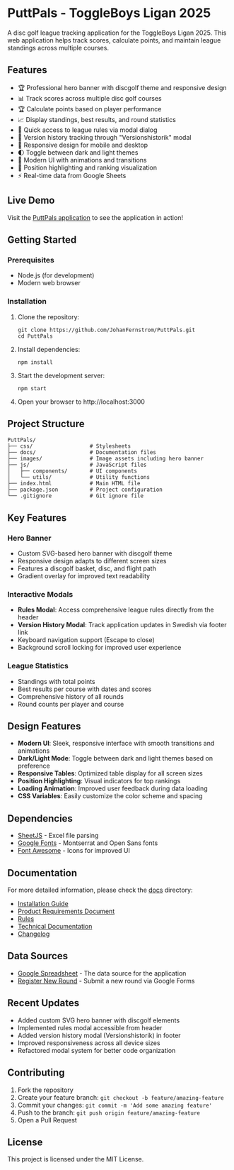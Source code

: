 # PuttPals - ToggleBoys Ligan 2025

A disc golf league tracking application for the ToggleBoys Ligan 2025. This web application helps track scores, calculate points, and maintain league standings across multiple courses.

## Features

- 🏆 Professional hero banner with discgolf theme and responsive design
- 📊 Track scores across multiple disc golf courses
- 🏆 Calculate points based on player performance
- 📈 Display standings, best results, and round statistics
- 📖 Quick access to league rules via modal dialog
- 📝 Version history tracking through "Versionshistorik" modal
- 📱 Responsive design for mobile and desktop
- 🌓 Toggle between dark and light themes
- 🎨 Modern UI with animations and transitions
- 💯 Position highlighting and ranking visualization
- ⚡ Real-time data from Google Sheets

## Live Demo

Visit the [PuttPals application](https://puttpals.fernstrom.io) to see the application in action!

## Getting Started

### Prerequisites

- Node.js (for development)
- Modern web browser

### Installation

1. Clone the repository:
   ```
   git clone https://github.com/JohanFernstrom/PuttPals.git
   cd PuttPals
   ```

2. Install dependencies:
   ```
   npm install
   ```

3. Start the development server:
   ```
   npm start
   ```

4. Open your browser to http://localhost:3000

## Project Structure

```
PuttPals/
├── css/                  # Stylesheets
├── docs/                 # Documentation files
├── images/               # Image assets including hero banner
├── js/                   # JavaScript files
│   ├── components/       # UI components
│   └── utils/            # Utility functions
├── index.html            # Main HTML file
├── package.json          # Project configuration
└── .gitignore            # Git ignore file
```

## Key Features

### Hero Banner
- Custom SVG-based hero banner with discgolf theme
- Responsive design adapts to different screen sizes
- Features a discgolf basket, disc, and flight path
- Gradient overlay for improved text readability

### Interactive Modals
- **Rules Modal**: Access comprehensive league rules directly from the header
- **Version History Modal**: Track application updates in Swedish via footer link
- Keyboard navigation support (Escape to close)
- Background scroll locking for improved user experience

### League Statistics
- Standings with total points
- Best results per course with dates and scores
- Comprehensive history of all rounds
- Round counts per player and course

## Design Features

- **Modern UI**: Sleek, responsive interface with smooth transitions and animations
- **Dark/Light Mode**: Toggle between dark and light themes based on preference
- **Responsive Tables**: Optimized table display for all screen sizes
- **Position Highlighting**: Visual indicators for top rankings
- **Loading Animation**: Improved user feedback during data loading
- **CSS Variables**: Easily customize the color scheme and spacing

## Dependencies

- [SheetJS](https://github.com/SheetJS/sheetjs) - Excel file parsing
- [Google Fonts](https://fonts.google.com/) - Montserrat and Open Sans fonts
- [Font Awesome](https://fontawesome.com/) - Icons for improved UI

## Documentation

For more detailed information, please check the [docs](./docs) directory:

- [Installation Guide](./docs/INSTALLATION.md)
- [Product Requirements Document](./docs/PRD.md)
- [Rules](./docs/Rules.md)
- [Technical Documentation](./docs/TechnicalDocumentation.md)
- [Changelog](./docs/CHANGELOG.md)

## Data Sources

- [Google Spreadsheet](https://docs.google.com/spreadsheets/d/1bw6pXc641nv13V9ECxuwjTPzJq1z3ubpMsTQSVQewVs/edit?usp=sharing) - The data source for the application
- [Register New Round](https://forms.gle/MShZKyWr9vmKfCz68) - Submit a new round via Google Forms

## Recent Updates

- Added custom SVG hero banner with discgolf elements
- Implemented rules modal accessible from header
- Added version history modal (Versionshistorik) in footer
- Improved responsiveness across all device sizes
- Refactored modal system for better code organization

## Contributing

1. Fork the repository
2. Create your feature branch: `git checkout -b feature/amazing-feature`
3. Commit your changes: `git commit -m 'Add some amazing feature'`
4. Push to the branch: `git push origin feature/amazing-feature`
5. Open a Pull Request

## License

This project is licensed under the MIT License. 